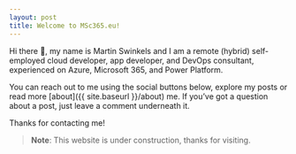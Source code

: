 ```yaml
---
layout: post
title: Welcome to MSc365.eu!
---
```


Hi there 👋, my name is Martin Swinkels and I am a remote (hybrid) self-employed cloud developer, app developer, and DevOps consultant, experienced on Azure, Microsoft 365, and Power Platform. 

You can reach out to me using the social buttons below, explore my posts or read more [about]({{ site.baseurl }}/about) me. If you’ve got a question about a post, just leave a comment underneath it.

Thanks for contacting me!

> **Note**: This website is under construction, thanks for visiting.

<!--
For more instructions head over to the [Jekyll Now repository](https://github.com/barryclark/jekyll-now) on GitHub.
-->
